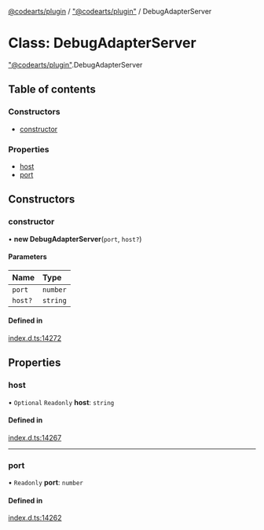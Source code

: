 [@codearts/plugin](../README.md) / ["@codearts/plugin"](../modules/_codearts_plugin_.md) / DebugAdapterServer

# Class: DebugAdapterServer

["@codearts/plugin"](../modules/_codearts_plugin_.md).DebugAdapterServer

## Table of contents

### Constructors

- [constructor](codearts_plugin_.DebugAdapterServer.md#constructor)

### Properties

- [host](codearts_plugin_.DebugAdapterServer.md#host)
- [port](codearts_plugin_.DebugAdapterServer.md#port)

## Constructors

### constructor

• **new DebugAdapterServer**(`port`, `host?`)

#### Parameters

| Name | Type |
| :------ | :------ |
| `port` | `number` |
| `host?` | `string` |

#### Defined in

[index.d.ts:14272](https://github.com/huaweicloud/cloudide-plugin-api/blob/3b0eee8/index.d.ts#L14272)

## Properties

### host

• `Optional` `Readonly` **host**: `string`

#### Defined in

[index.d.ts:14267](https://github.com/huaweicloud/cloudide-plugin-api/blob/3b0eee8/index.d.ts#L14267)

___

### port

• `Readonly` **port**: `number`

#### Defined in

[index.d.ts:14262](https://github.com/huaweicloud/cloudide-plugin-api/blob/3b0eee8/index.d.ts#L14262)
